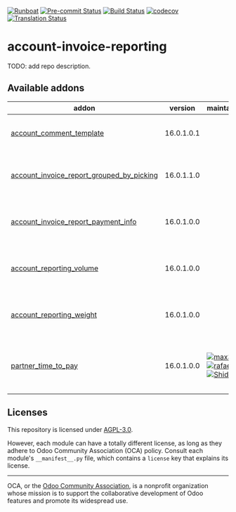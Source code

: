 
[![Runboat](https://img.shields.io/badge/runboat-Try%20me-875A7B.png)](https://runboat.odoo-community.org/builds?repo=OCA/account-invoice-reporting&target_branch=16.0)
[![Pre-commit Status](https://github.com/OCA/account-invoice-reporting/actions/workflows/pre-commit.yml/badge.svg?branch=16.0)](https://github.com/OCA/account-invoice-reporting/actions/workflows/pre-commit.yml?query=branch%3A16.0)
[![Build Status](https://github.com/OCA/account-invoice-reporting/actions/workflows/test.yml/badge.svg?branch=16.0)](https://github.com/OCA/account-invoice-reporting/actions/workflows/test.yml?query=branch%3A16.0)
[![codecov](https://codecov.io/gh/OCA/account-invoice-reporting/branch/16.0/graph/badge.svg)](https://codecov.io/gh/OCA/account-invoice-reporting)
[![Translation Status](https://translation.odoo-community.org/widgets/account-invoice-reporting-16-0/-/svg-badge.svg)](https://translation.odoo-community.org/engage/account-invoice-reporting-16-0/?utm_source=widget)

<!-- /!\ do not modify above this line -->

# account-invoice-reporting

TODO: add repo description.

<!-- /!\ do not modify below this line -->

<!-- prettier-ignore-start -->

[//]: # (addons)

Available addons
----------------
addon | version | maintainers | summary
--- | --- | --- | ---
[account_comment_template](account_comment_template/) | 16.0.1.0.1 |  | Comments templates on invoice documents
[account_invoice_report_grouped_by_picking](account_invoice_report_grouped_by_picking/) | 16.0.1.1.0 |  | Print invoice lines grouped by picking
[account_invoice_report_payment_info](account_invoice_report_payment_info/) | 16.0.1.0.0 |  | Show payment extended info in invoice
[account_reporting_volume](account_reporting_volume/) | 16.0.1.0.0 |  | Volume in the invoices analysis view
[account_reporting_weight](account_reporting_weight/) | 16.0.1.0.0 |  | Weights in the invoices analysis view
[partner_time_to_pay](partner_time_to_pay/) | 16.0.1.0.0 | [![max3903](https://github.com/max3903.png?size=30px)](https://github.com/max3903) [![rafaelbn](https://github.com/rafaelbn.png?size=30px)](https://github.com/rafaelbn) [![Shide](https://github.com/Shide.png?size=30px)](https://github.com/Shide) | Add receivables and payables statistics to partners

[//]: # (end addons)

<!-- prettier-ignore-end -->

## Licenses

This repository is licensed under [AGPL-3.0](LICENSE).

However, each module can have a totally different license, as long as they adhere to Odoo Community Association (OCA)
policy. Consult each module's `__manifest__.py` file, which contains a `license` key
that explains its license.

----
OCA, or the [Odoo Community Association](http://odoo-community.org/), is a nonprofit
organization whose mission is to support the collaborative development of Odoo features
and promote its widespread use.
